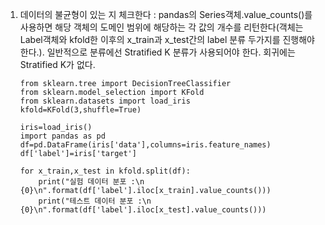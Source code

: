 1. 데이터의 불균형이 있는 지 체크한다 : pandas의 Series객체.value_counts()를 사용하면 해당 객체의 도메인 범위에 해당하는 각 값의 개수를 리턴한다(객체는 Label객체와 kfold한 이후의 x_train과 x_test간의 label 분류 두가지를 진행해야 한다.). 일반적으로 분류에선 Stratified K 분류가 사용되어야 한다. 회귀에는 Stratified K가 없다.
    ```
    from sklearn.tree import DecisionTreeClassifier
    from sklearn.model_selection import KFold
    from sklearn.datasets import load_iris
    kfold=KFold(3,shuffle=True)

    iris=load_iris()
    import pandas as pd
    df=pd.DataFrame(iris['data'],columns=iris.feature_names)
    df['label']=iris['target']

    for x_train,x_test in kfold.split(df):
        print("실험 데이터 분포 :\n {0}\n".format(df['label'].iloc[x_train].value_counts()))
        print("테스트 데이터 분포 :\n {0}\n".format(df['label'].iloc[x_test].value_counts()))
    ```

